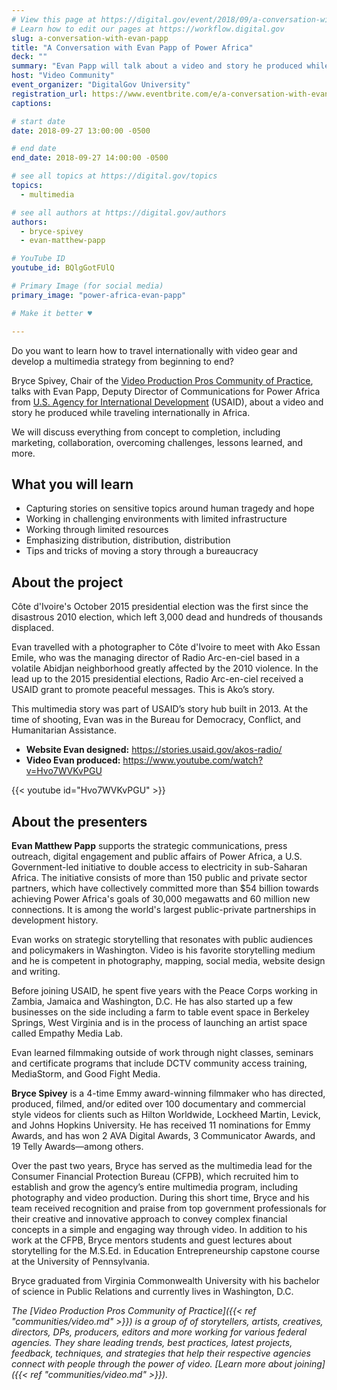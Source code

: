 ```yaml
---
# View this page at https://digital.gov/event/2018/09/a-conversation-with-evan-papp-power
# Learn how to edit our pages at https://workflow.digital.gov
slug: a-conversation-with-evan-papp
title: "A Conversation with Evan Papp of Power Africa"
deck: ""
summary: "Evan Papp will talk about a video and story he produced while traveling internationally in Africa."
host: "Video Community"
event_organizer: "DigitalGov University"
registration_url: https://www.eventbrite.com/e/a-conversation-with-evan-papp-of-power-africa-registration-49902616068
captions: 

# start date
date: 2018-09-27 13:00:00 -0500

# end date
end_date: 2018-09-27 14:00:00 -0500

# see all topics at https://digital.gov/topics
topics: 
  - multimedia

# see all authors at https://digital.gov/authors
authors: 
  - bryce-spivey
  - evan-matthew-papp

# YouTube ID
youtube_id: BQlgGotFUlQ

# Primary Image (for social media)
primary_image: "power-africa-evan-papp"

# Make it better ♥

---
```


Do you want to learn how to travel internationally with video gear and develop a multimedia strategy from beginning to end?

Bryce Spivey, Chair of the [Video Production Pros Community of Practice](https://digital.gov/communities/video-production/), talks with Evan Papp, Deputy Director of Communications for Power Africa from [U.S. Agency for International Development](https://www.usaid.gov/) (USAID), about a video and story he produced while traveling internationally in Africa.

We will discuss everything from concept to completion, including marketing, collaboration, overcoming challenges, lessons learned, and more.

## What you will learn

- Capturing stories on sensitive topics around human tragedy and hope
- Working in challenging environments with limited infrastructure
- Working through limited resources
- Emphasizing distribution, distribution, distribution
- Tips and tricks of moving a story through a bureaucracy


## About the project

Côte d'Ivoire's October 2015 presidential election was the first since the disastrous 2010 election, which left 3,000 dead and hundreds of thousands displaced.

Evan travelled with a photographer to Côte d'Ivoire to meet with Ako Essan Emile, who was the managing director of Radio Arc-en-ciel based in a volatile Abidjan neighborhood greatly affected by the 2010 violence. In the lead up to the 2015 presidential elections, Radio Arc-en-ciel received a USAID grant to promote peaceful messages. This is Ako’s story.

This multimedia story was part of USAID’s story hub built in 2013. At the time of shooting, Evan was in the Bureau for Democracy, Conflict, and Humanitarian Assistance.

- **Website Evan designed:** https://stories.usaid.gov/akos-radio/
- **Video Evan produced:** https://www.youtube.com/watch?v=Hvo7WVKvPGU

{{< youtube id="Hvo7WVKvPGU" >}}

## About the presenters

**Evan Matthew Papp** supports the strategic communications, press outreach, digital engagement and public affairs of Power Africa, a U.S. Government-led initiative to double access to electricity in sub-Saharan Africa. The initiative consists of more than 150 public and private sector partners, which have collectively committed more than $54 billion towards achieving Power Africa's goals of 30,000 megawatts and 60 million new connections. It is among the world's largest public-private partnerships in development history.

Evan works on strategic storytelling that resonates with public audiences and policymakers in Washington. Video is his favorite storytelling medium and he is competent in photography, mapping, social media, website design and writing.

Before joining USAID, he spent five years with the Peace Corps working in Zambia, Jamaica and Washington, D.C. He has also started up a few businesses on the side including a farm to table event space in Berkeley Springs, West Virginia and is in the process of launching an artist space called Empathy Media Lab.

Evan learned filmmaking outside of work through night classes, seminars and certificate programs that include DCTV community access training, MediaStorm, and Good Fight Media.

**Bryce Spivey** is a 4-time Emmy award-winning filmmaker who has directed, produced, filmed, and/or edited over 100 documentary and commercial style videos for clients such as Hilton Worldwide, Lockheed Martin, Levick, and Johns Hopkins University. He has received 11 nominations for Emmy Awards, and has won 2 AVA Digital Awards, 3 Communicator Awards, and 19 Telly Awards—among others.

Over the past two years, Bryce has served as the multimedia lead for the Consumer Financial Protection Bureau (CFPB), which recruited him to establish and grow the agency’s entire multimedia program, including photography and video production. During this short time, Bryce and his team received recognition and praise from top government professionals for their creative and innovative approach to convey complex financial concepts in a simple and engaging way through video. In addition to his work at the CFPB, Bryce mentors students and guest lectures about storytelling for the M.S.Ed. in Education Entrepreneurship capstone course at the University of Pennsylvania.

Bryce graduated from Virginia Commonwealth University with his bachelor of science in Public Relations and currently lives in Washington, D.C.

_The [Video Production Pros Community of Practice]({{< ref "communities/video.md" >}}) is a group of of storytellers, artists, creatives, directors, DPs, producers, editors and more working for various federal agencies. They share leading trends, best practices, latest projects, feedback, techniques, and strategies that help their respective agencies connect with people through the power of video. [Learn more about joining]({{< ref "communities/video.md" >}})._
